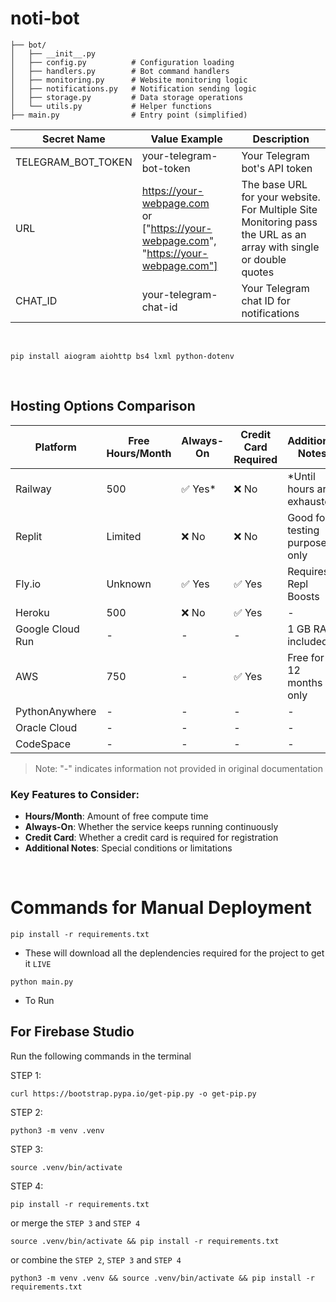 # noti-bot
```
├── bot/
│   ├── __init__.py
│   ├── config.py          # Configuration loading
│   ├── handlers.py        # Bot command handlers
│   ├── monitoring.py      # Website monitoring logic
│   ├── notifications.py   # Notification sending logic
│   ├── storage.py         # Data storage operations
│   └── utils.py           # Helper functions
├── main.py                # Entry point (simplified)
```

| Secret Name        | Value Example                | Description                                  |
|--------------------|------------------------------|----------------------------------------------|
| TELEGRAM_BOT_TOKEN | your-telegram-bot-token      | Your Telegram bot's API token                |
| URL                | https://your-webpage.com <br> or <br> ["https://your-webpage.com", "https://your-webpage.com"]| The base URL for your website. <br> For Multiple Site Monitoring pass the URL as an array with single or double quotes               |
| CHAT_ID            | your-telegram-chat-id        | Your Telegram chat ID for notifications      |

<br>

    pip install aiogram aiohttp bs4 lxml python-dotenv
<br>

## Hosting Options Comparison

| Platform | Free Hours/Month | Always-On | Credit Card Required | Additional Notes |
|----------|-----------------|-----------|---------------------|------------------|
| Railway | 500 | ✅ Yes* | ❌ No | *Until hours are exhausted |
| Replit | Limited | ❌ No | ❌ No | Good for testing purpose only |
| Fly.io | Unknown | ✅ Yes | ✅ Yes | Requires Repl Boosts |
| Heroku | 500 | ❌ No | ✅ Yes | - |
| Google Cloud Run | - | - | - | 1 GB RAM included |
| AWS | 750 | - | ✅ Yes | Free for 12 months only |
| PythonAnywhere | - | - | - | - |
| Oracle Cloud | - | - | - | - |
| CodeSpace | - | - | - | - |

> Note: "-" indicates information not provided in original documentation

### Key Features to Consider:
- **Hours/Month**: Amount of free compute time
- **Always-On**: Whether the service keeps running continuously
- **Credit Card**: Whether a credit card is required for registration
- **Additional Notes**: Special conditions or limitations

<br>

<!-- # Platform specific Secrets -->


# Commands for Manual Deployment
```
pip install -r requirements.txt
```

- These will download all the deplendencies required for the project to get it `LIVE`

```
python main.py
```
- To Run


## For Firebase Studio
Run the following commands in the terminal

STEP 1:
```
curl https://bootstrap.pypa.io/get-pip.py -o get-pip.py
```
STEP 2:
```
python3 -m venv .venv
```
STEP 3:
```
source .venv/bin/activate
```
STEP 4:
```
pip install -r requirements.txt
```

or merge the `STEP 3` and `STEP 4`
```
source .venv/bin/activate && pip install -r requirements.txt
```

or combine the `STEP 2`, `STEP 3` and `STEP 4`
```
python3 -m venv .venv && source .venv/bin/activate && pip install -r requirements.txt
```